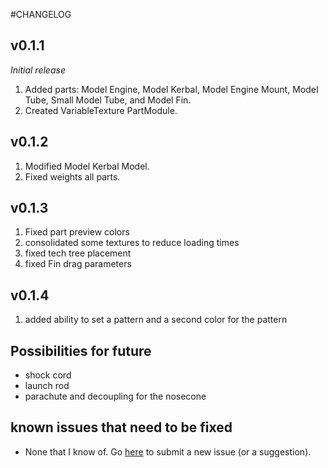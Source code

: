 #CHANGELOG

## v0.1.1
*Initial release*

1. Added parts: Model Engine, Model Kerbal, Model Engine Mount, Model Tube, Small Model Tube, and Model Fin.
2. Created VariableTexture PartModule.


## v0.1.2

1. Modified Model Kerbal Model.
2. Fixed weights all parts.

## v0.1.3

1. Fixed part preview colors
2. consolidated some textures to reduce loading times
3. fixed tech tree placement
4. fixed Fin drag parameters

## v0.1.4

1. added ability to set a pattern and a second color for the pattern

## Possibilities for future

* shock cord
* launch rod
* parachute and decoupling for the nosecone

## known issues that need to be fixed

* None that I know of. Go [here](https://github.com/SuperRedNova/KSPModelRocketry/issues) to submit a new issue (or a suggestion).
